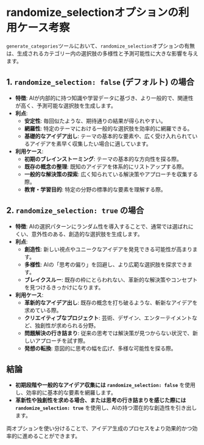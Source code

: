 # randomize_selectionオプションの利用ケース考察

`generate_categories`ツールにおいて、`randomize_selection`オプションの有無は、生成されるカテゴリー内の選択肢の多様性と予測可能性に大きな影響を与えます。

## 1. `randomize_selection: false` (デフォルト) の場合

*   **特徴**: AIが内部的に持つ知識や学習データに基づき、より一般的で、関連性が高く、予測可能な選択肢を生成します。
*   **利点**:
    *   **安定性**: 毎回似たような、期待通りの結果が得られやすい。
    *   **網羅性**: 特定のテーマにおける一般的な選択肢を効率的に網羅できる。
    *   **基礎的なアイデア出し**: テーマの基本的な要素や、広く受け入れられているアイデアを素早く収集したい場合に適しています。
*   **利用ケース**:
    *   **初期のブレインストーミング**: テーマの基本的な方向性を探る際。
    *   **既存の概念の整理**: 既知のアイデアを体系的にリストアップする際。
    *   **一般的な解決策の探索**: 広く知られている解決策やアプローチを収集する際。
    *   **教育・学習目的**: 特定の分野の標準的な要素を理解する際。

## 2. `randomize_selection: true` の場合

*   **特徴**: AIの選択パターンにランダム性を導入することで、通常では選ばれにくい、意外性のある、創造的な選択肢を生成します。
*   **利点**:
    *   **創造性**: 新しい視点やユニークなアイデアを発見できる可能性が高まります。
    *   **多様性**: AIの「思考の偏り」を回避し、より広範な選択肢を探求できます。
    *   **ブレイクスルー**: 既存の枠にとらわれない、革新的な解決策やコンセプトを見つけるきっかけになります。
*   **利用ケース**:
    *   **革新的なアイデア出し**: 既存の概念を打ち破るような、斬新なアイデアを求めている際。
    *   **クリエイティブなプロジェクト**: 芸術、デザイン、エンターテイメントなど、独創性が求められる分野。
    *   **問題解決の行き詰まり**: 従来の思考では解決策が見つからない状況で、新しいアプローチを試す際。
    *   **発想の転換**: 意図的に思考の幅を広げ、多様な可能性を探る際。

## 結論

*   **初期段階や一般的なアイデア収集には `randomize_selection: false`** を使用し、効率的に基本的な要素を網羅します。
*   **革新性や独創性を求める場合、または思考の行き詰まりを感じた際には `randomize_selection: true`** を使用し、AIの持つ潜在的な創造性を引き出します。

両オプションを使い分けることで、アイデア生成のプロセスをより効果的かつ効率的に進めることができます。
